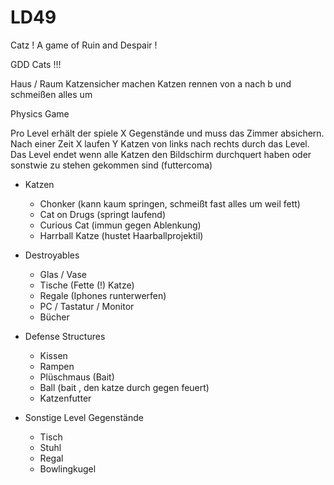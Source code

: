 # LD49
Catz ! A game of Ruin and Despair !

GDD Cats !!!

Haus / Raum Katzensicher machen
Katzen rennen von a nach b und schmeißen alles um

Physics Game

Pro Level erhält der spiele X Gegenstände und muss das Zimmer absichern.
Nach einer Zeit X laufen Y Katzen von links nach rechts durch das Level.
Das Level endet wenn alle Katzen den Bildschirm durchquert haben oder sonstwie zu stehen gekommen sind (futtercoma)


- Katzen
	- Chonker (kann kaum springen, schmeißt fast alles um weil fett)
	- Cat on Drugs (springt laufend)
	- Curious Cat (immun gegen Ablenkung)
	- Harrball Katze (hustet Haarballprojektil)

- Destroyables
	- Glas / Vase
	- Tische (Fette (!) Katze)
	- Regale (Iphones runterwerfen)
	- PC / Tastatur / Monitor
	- Bücher

- Defense Structures
	- Kissen	
	- Rampen
	- Plüschmaus (Bait)
	- Ball (bait , den katze durch gegen feuert)	
	- Katzenfutter

- Sonstige Level Gegenstände
	- Tisch
	- Stuhl
	- Regal
	- Bowlingkugel
